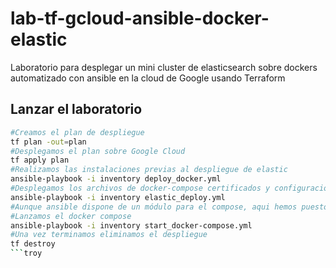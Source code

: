 # lab-tf-gcloud-ansible-docker-elastic

Laboratorio para desplegar un mini cluster de elasticsearch sobre dockers automatizado con ansible en la cloud de Google usando Terraform

## Lanzar el laboratorio

````bash
#Creamos el plan de despliegue
tf plan -out=plan
#Desplegamos el plan sobre Google Cloud
tf apply plan
#Realizamos las instalaciones previas al despliegue de elastic
ansible-playbook -i inventory deploy_docker.yml
#Desplegamos los archivos de docker-compose certificados y configuraciones
ansible-playbook -i inventory elastic_deploy.yml
#Aunque ansible dispone de un módulo para el compose, aqui hemos puesto una shell, se puede mejorar
#Lanzamos el docker compose
ansible-playbook -i inventory start_docker-compose.yml
#Una vez terminamos eliminamos el despliegue
tf destroy
```troy
````
